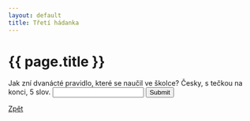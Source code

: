 ```yaml
---
layout: default
title: Třetí hádanka
---
```

<div class="uvod">
<h1>{{ page.title }}</h1>

<p>
 <form name="myForm" onsubmit="return validateForm3()" method="post">
Jak zní dvanácté pravidlo, které se naučil ve školce? Česky, s tečkou na konci, 5 slov. <input type="text" name="fname">
<input type="submit" value="Submit">
</form> 
</p>

 <a href="{{ site.baseurl }}//uvody/fulghum_uvod.html">Zpět</a>

 </div>
<script src="{{ site.baseurl }}//assets/js/hadanky_rf.js"></script> 
